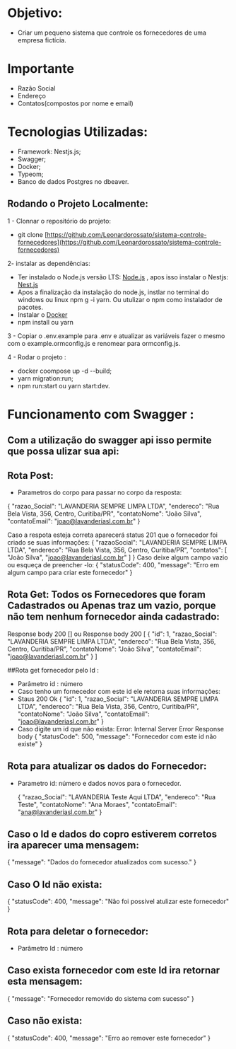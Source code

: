 # Objetivo: 
- Criar um pequeno sistema que controle os fornecedores de uma empresa fictícia.

# Importante
- Razão Social
- Endereço
- Contatos(compostos por nome e email)

#  Tecnologias Utilizadas:
- Framework: Nestjs.js;
- Swagger;
- Docker;
- Typeom;
- Banco de dados Postgres no dbeaver.

## Rodando o Projeto Localmente:

1 - Clonnar o repositório do projeto:
- git clone [https://github.com/Leonardorossato/sistema-controle-fornecedores](https://github.com/Leonardorossato/sistema-controle-fornecedores)

2- instalar as dependências:
- Ter instalado o Node.js versão LTS: [Node.js](https://nodejs.org/en) , apos isso instalar o Nestjs: [Nest.js](https://docs.nestjs.com)
- Apos a finalização da instalação do node.js, instlar no terminal do windows ou linux npm g -i yarn. Ou utulizar o npm como instalador de pacotes.
- Instalar o [Docker](https://docs.docker.com/desktop/install/windows-install)
- npm install ou yarn

3 - Copiar o .env.example para .env e atualizar as variáveis fazer o mesmo com o example.ormconfig.js e renomear para ormconfig.js.

4 - Rodar o projeto :
- docker coompose up -d --build;
- yarn migration:run;
- npm run:start ou yarn start:dev.

# Funcionamento com Swagger : 
## Com a utilização do swagger api isso permite que possa ulizar sua api:

## Rota Post:
- Parametros do corpo para passar no corpo da resposta:

{
  "razao_Social": "LAVANDERIA SEMPRE LIMPA LTDA",
  "endereco": "Rua Bela Vista, 356, Centro, Curitiba/PR",
  "contatoNome": "João Silva",
  "contatoEmail": "joao@lavanderiasl.com.br"
}

Caso a respota esteja correta aparecerá status 201 que o fornecedor foi criado se suas informações:
{
  "razaoSocial": "LAVANDERIA SEMPRE LIMPA LTDA",
  "endereco": "Rua Bela Vista, 356, Centro, Curitiba/PR",
  "contatos": [
    "João Silva",
    "joao@lavanderiasl.com.br"
  ]
}
Caso deixe algum campo vazio ou esqueça de preencher -lo:
{
  "statusCode": 400,
  "message": "Erro em algum campo para criar este fornecedor"
}

## Rota Get: Todos os Fornecedores que foram Cadastrados ou Apenas traz um vazio, porque não tem nenhum fornecedor ainda cadastrado:
Response body 200
[]
ou
Response body 200
[
  {
    "id": 1,
    "razao_Social": "LAVANDERIA SEMPRE LIMPA LTDA",
    "endereco": "Rua Bela Vista, 356, Centro, Curitiba/PR",
    "contatoNome": "João Silva",
    "contatoEmail": "joao@lavanderiasl.com.br"
  }
]

##Rota get fornecedor pelo Id :
- Parâmetro id : número
- Caso tenho um fornecedor com este id ele retorna suas informações:
- Staus 200 Ok
  {
  "id": 1,
  "razao_Social": "LAVANDERIA SEMPRE LIMPA LTDA",
  "endereco": "Rua Bela Vista, 356, Centro, Curitiba/PR",
  "contatoNome": "João Silva",
  "contatoEmail": "joao@lavanderiasl.com.br"
}
- Caso digite um id que não exista:
Error: Internal Server Error
Response body
{
  "statusCode": 500,
  "message": "Fornecedor com este id não existe"
}

## Rota para atualizar os dados do Fornecedor:
- Parametro id: número e dados novos para o fornecedor.

  {
  "razao_Social": "LAVANDERIA Teste Aqui LTDA",
  "endereco": "Rua Teste",
  "contatoNome": "Ana Moraes",
  "contatoEmail": "ana@lavanderiasl.com.br"
}
## Caso o Id e dados do copro estiverem corretos ira aparecer uma mensagem:
{
  "message": "Dados do fornecedor atualizados com sucesso."
}

## Caso O Id não exista:
{
  "statusCode": 400,
  "message": "Não foi possivel atulizar este fornecedor"
}

## Rota para deletar o fornecedor:
- Parâmetro Id : número

## Caso exista fornecedor com este Id ira retornar esta mensagem:
{
  "message": "Fornecedor removido do sistema com sucesso"
}

## Caso não exista:
{
  "statusCode": 400,
  "message": "Erro ao remover este fornecedor"
}
